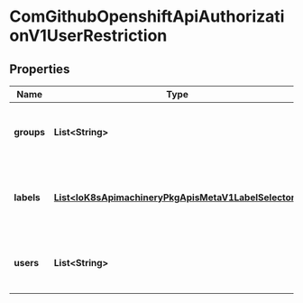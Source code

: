 
# ComGithubOpenshiftApiAuthorizationV1UserRestriction

## Properties
Name | Type | Description | Notes
------------ | ------------- | ------------- | -------------
**groups** | **List&lt;String&gt;** | Groups specifies a list of literal group names. | 
**labels** | [**List&lt;IoK8sApimachineryPkgApisMetaV1LabelSelector&gt;**](IoK8sApimachineryPkgApisMetaV1LabelSelector.md) | Selectors specifies a list of label selectors over user labels. | 
**users** | **List&lt;String&gt;** | Users specifies a list of literal user names. | 



